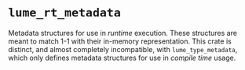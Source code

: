 # `lume_rt_metadata`

Metadata structures for use in *runtime* execution. These structures are meant to match 1-1 with
their in-memory representation. This crate is distinct, and almost completely incompatible, with `lume_type_metadata`,
which only defines metadata structures for use in *compile time* usage.
